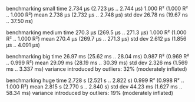 benchmarking small
time                 2.734 μs   (2.723 μs .. 2.744 μs)
                     1.000 R²   (1.000 R² .. 1.000 R²)
mean                 2.738 μs   (2.732 μs .. 2.748 μs)
std dev              26.78 ns   (19.67 ns .. 37.50 ns)

benchmarking medium
time                 270.3 μs   (269.5 μs .. 271.3 μs)
                     1.000 R²   (1.000 R² .. 1.000 R²)
mean                 270.4 μs   (269.7 μs .. 271.3 μs)
std dev              2.612 μs   (1.856 μs .. 4.091 μs)

benchmarking big
time                 26.97 ms   (25.62 ms .. 28.04 ms)
                     0.987 R²   (0.969 R² .. 0.999 R²)
mean                 29.09 ms   (28.19 ms .. 30.39 ms)
std dev              2.326 ms   (1.569 ms .. 3.337 ms)
variance introduced by outliers: 32% (moderately inflated)

benchmarking huge
time                 2.728 s    (2.521 s .. 2.822 s)
                     0.999 R²   (0.998 R² .. 1.000 R²)
mean                 2.815 s    (2.770 s .. 2.840 s)
std dev              44.23 ms   (1.627 ms .. 58.34 ms)
variance introduced by outliers: 19% (moderately inflated)

